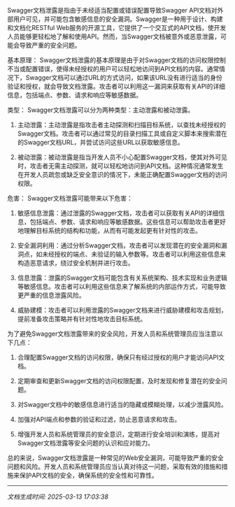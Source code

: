 Swagger文档泄露是指由于未经适当配置或错误配置导致Swagger API文档对外部用户可见，并可能包含敏感信息的安全漏洞。Swagger是一种用于设计、构建和文档化RESTful Web服务的开源工具，它提供了一个交互式的API文档，使开发人员能够更轻松地了解和使用API。然而，当Swagger文档被意外或恶意泄露，可能会导致严重的安全问题。

基本原理：
Swagger文档泄露的基本原理是由于对Swagger文档的访问权限控制不当或配置错误，使得未经授权的用户可以轻松地访问到API文档的内容。通常情况下，Swagger文档可以通过URL的方式访问，如果该URL没有进行适当的身份验证和授权，就会导致文档泄露。攻击者可以利用这一漏洞来获取有关API的详细信息，包括端点、参数、请求和响应等敏感数据。

类型：
Swagger文档泄露可以分为两种类型：主动泄露和被动泄露。

1. 主动泄露：主动泄露是指攻击者主动探测和扫描目标系统，以查找未经授权的Swagger文档。攻击者可以通过常见的目录扫描工具或自定义脚本来搜索潜在的Swagger文档URL，并尝试访问这些URL以获取敏感信息。

2. 被动泄露：被动泄露是指当开发人员不小心配置Swagger文档，使其对外可见时，攻击者无需主动探测，就可以轻松地访问到API文档。这种情况通常发生在开发人员疏忽或缺乏安全意识的情况下，未能正确配置Swagger文档的访问权限。

危害：
Swagger文档泄露可能带来以下危害：

1. 敏感信息泄露：通过泄露的Swagger文档，攻击者可以获取有关API的详细信息，包括端点、参数、请求和响应等敏感数据。这些信息可以帮助攻击者更好地理解目标系统的结构和功能，从而有可能发起更有针对性的攻击。

2. 安全漏洞利用：通过分析Swagger文档，攻击者可以发现潜在的安全漏洞和漏洞点，如未经授权的端点、未验证的输入参数等。攻击者可以利用这些信息来构造恶意请求，绕过安全机制并进行攻击。

3. 信息泄露：泄露的Swagger文档可能包含有关系统架构、技术实现和业务逻辑等敏感信息。攻击者可以利用这些信息来了解系统的内部运作方式，可能导致更严重的信息泄露风险。

4. 威胁建模：攻击者可以利用泄露的Swagger文档来进行威胁建模和攻击规划，提前准备攻击策略并有针对性地攻击目标系统。

为了避免Swagger文档泄露带来的安全风险，开发人员和系统管理员应当注意以下几点：

1. 合理配置Swagger文档的访问权限，确保只有经过授权的用户才能访问API文档。

2. 定期审查和更新Swagger文档的访问权限配置，及时发现和修复潜在的安全问题。

3. 对Swagger文档中的敏感信息进行适当的隐藏或模糊处理，以减少泄露风险。

4. 加强对API端点和参数的验证和过滤，防止恶意请求和攻击。

5. 增强开发人员和系统管理员的安全意识，定期进行安全培训和演练，提高对Swagger文档泄露等安全问题的认识和应对能力。

总的来说，Swagger文档泄露是一种常见的Web安全漏洞，可能导致严重的安全问题和风险。开发人员和系统管理员应当认真对待这一问题，采取有效的措施和措施来保护API文档的安全，确保系统的安全性和可靠性。

---

*文档生成时间: 2025-03-13 17:03:38*












